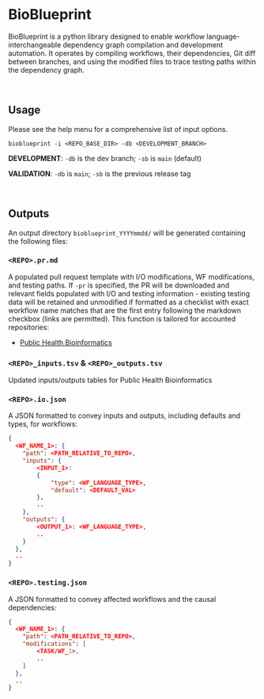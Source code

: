 # BioBlueprint

BioBlueprint is a python library designed to enable workflow language-interchangeable dependency graph compilation and development automation. It operates by compiling workflows, their dependencies, Git diff between branches, and using the modified files to trace testing paths within the dependency graph.

<br>

## Usage

Please see the help menu for a comprehensive list of input options.

`bioblueprint -i <REPO_BASE_DIR> -db <DEVELOPMENT_BRANCH>`

**DEVELOPMENT**: `-db` is the dev branch; `-sb` is `main` (default)

**VALIDATION**: `-db` is `main`; `-sb` is the previous release tag

<br>

## Outputs

An output directory `bioblueprint_YYYYmmdd/` will be generated containing the following files:

### `<REPO>.pr.md`

A populated pull request template with I/O modifications, WF modifications, and testing paths. If `-pr` is specified, the PR will be downloaded and relevant fields populated with I/O and testing information - existing testing data will be retained and unmodified if formatted as a checklist with exact workflow name matches that are the first entry following the markdown checkbox (links are permitted). This function is tailored for accounted repositories:

- [Public Health Bioinformatics](https://github.com/theiagen/public_health_bioinformatics)

### `<REPO>_inputs.tsv` & `<REPO>_outputs.tsv`

Updated inputs/outputs tables for Public Health Bioinformatics

### `<REPO>.io.json`

A JSON formatted to convey inputs and outputs, including defaults and types, for workflows:

```json
{
  <WF_NAME_1>: {
    "path": <PATH_RELATIVE_TO_REPO>,
    "inputs": {
        <INPUT_1>:
        {
            "type": <WF_LANGUAGE_TYPE>,
            "default": <DEFAULT_VAL>
        },
        ..
    },
    "outputs": {
        <OUTPUT_1>: <WF_LANGUAGE_TYPE>,
        ..
    }
  },
  ..
}
```

### `<REPO>.testing.json`

A JSON formatted to convey affected workflows and the causal dependencies:

```json
{
  <WF_NAME_1>: {
    "path": <PATH_RELATIVE_TO_REPO>,
    "modifications": [
        <TASK/WF_1>,
        ..
    ]
  },
  ..
}
```
